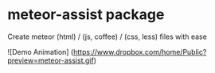 # meteor-assist package

Create meteor (html) / (js, coffee) / (css, less) files with ease

![Demo Animation] (https://www.dropbox.com/home/Public?preview=meteor-assist.gif)
